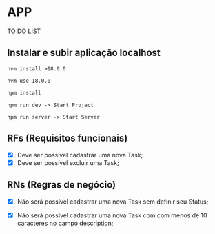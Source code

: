 # APP

TO DO LIST

## Instalar e subir aplicação localhost

```
nvm install >18.0.0

nvm use 18.0.0

npm install

npm run dev -> Start Project

npm run server -> Start Server

```

## RFs (Requisitos funcionais)

- [x] Deve ser possível cadastrar uma nova Task;
- [x] Deve ser possível excluir uma Task;

## RNs (Regras de negócio)

- [x] Não será possível cadastrar uma nova Task sem definir seu Status;
- [x] Não será possível cadastrar uma nova Task com com menos de 10 caracteres no campo description;

